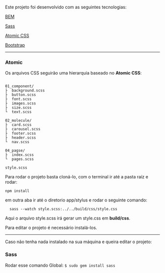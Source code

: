Este projeto foi desenvolvido com as seguintes tecnologias:

[BEM](http://getbem.com/introduction/)

[Sass](http://sass-lang.com/)

[Atomic CSS](https://acss.io/)

[Bootstrap](https://getbootstrap.com/)

___________________________________________

### Atomic

Os arquivos CSS seguirão uma hierarquia baseado no __Atomic CSS__:

```

01_component/
├  background.scss
├  button.scss
├  font.scss
├  images.scss
├  size.scss
└  text.scss

02_molecule/
├  card.scss
├  carousel.scss
├  footer.scss
├  header.scss
└  nav.scss

04_pagse/
├  index.scss
└  pages.scss

style.scss
```

Para rodar o projeto basta cloná-lo, com o terminal ir até a pasta raíz e rodar:
```
npm install
```

em outra aba ir até o diretorio app/stylus e rodar o seguinte comando:
```
  sass --watch style.scss:../../build/css/style.css
```
Aqui o arquivo style.scss irá gerar um style.css em __build/css__.

Para editar o projeto é necessário instalá-los.

___________________________________________

Caso não tenha nada instalado na sua máquina e queira editar o projeto:

### Sass
Rodar esse comando Global:
`$ sudo gem install sass`
